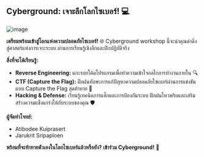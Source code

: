 ## Cyberground: เจาะลึกโลกไซเบอร์! 💻
![image](https://github.com/user-attachments/assets/0a25fa11-1b30-454a-82e9-f552f3344eb8)

**เตรียมพร้อมเข้าสู่โลกแห่งความปลอดภัยไซเบอร์!** 🌐 Cyberground workshop นี้จะนำคุณดำดิ่งสู่ศาสตร์แห่งการเจาะระบบ ผ่านการเรียนรู้เชิงลึกและฝึกปฏิบัติจริง  

**สิ่งที่จะได้เรียนรู้:**

* **Reverse Engineering:**  แกะรอยโค้ดโปรแกรมเพื่อทำความเข้าใจกลไกการทำงานภายใน 🔍
* **CTF (Capture the Flag):** ฝึกฝนทักษะการแก้ปัญหาความปลอดภัยไซเบอร์ผ่านการแข่งขันแบบ Capture the Flag สุดท้าทาย 🚩
* **Hacking & Defense:** เรียนรู้เทคนิคการแฮ็กและการป้องกันระบบ  ฝึกฝนไหวพริบและเสริมสร้างความแข็งแกร่งให้กับระบบของคุณ 🛡️

**ผู้จัดทำโจทย์:**

* Atibodee Kuiprasert
* Jarukrit Sripaploen


**พร้อมที่จะท้าทายตัวเองในโลกไซเบอร์แล้วหรือยัง? เข้าร่วม Cyberground!** 🚀

